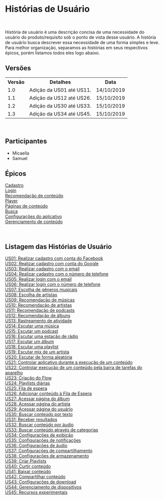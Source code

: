 # Histórias de Usuário
<div class="line"></div>

<p align="justify">&emsp;

História de usuário é uma descrição concisa de uma necessidade do usuário do produto/requisito sob o ponto de vista desse usuário.
A história de usuário busca descrever essa necessidade de uma forma simples e leve.<br>
Para melhor organização, separamos as histórias em seus respectivos épicos, porém listamos todos eles logo abaixo.
</p>

## Versões

<table class="versions">
	<tr>
		<th class="version_header">Versão</th>
		<th>Detalhes</th>
		<th>Data</th>
	</tr>
	<tr>
		<td>1.0</td>
		<td>Adição da US01 até US11.</td>
		<td>14/10/2019</td>
	</tr>
	<tr>
		<td>1.1</td>
		<td>Adição da US12 até US26.</td>
		<td>15/10/2019</td>
	</tr>
	<tr>
		<td>1.2</td>
		<td>Adição da US30 até US33.</td>
		<td>15/10/2019</td>
	</tr>
	<tr>
		<td>1.3</td>
		<td>Adição da US34 até US45.</td>
		<td>15/10/2019</td>
	</tr>
</table> 
<br>

## Participantes
- Micaella
- Samuel

## Épicos

[Cadastro](epicos/cadastro.md)<br>
[Login](epicos/login.md) <br>
[Recomendação de conteúdo](epicos/recomendacao.md)<br>
[Player](epicos/player.md)<br>
[Páginas de conteúdo](epicos/paginas_conteudo.md)<br>
[Busca](epicos/busca.md)<br>
[Configurações do aplicativo](epicos/conf_aplicativo.md)<br>
[Gerenciamento de conteúdo](epicos/conf_aplicativo.md)<br>

<br>

## Listagem das Histórias de Usuário
[US01: Realizar cadastro com conta do Facebook](/modelagem/epicos/cadastro)<br>
[US02: Realizar cadastro com conta do Google](/modelagem/epicos/cadastro)<br>
[US03: Realizar cadastro com o email](/modelagem/epicos/cadastro)<br>
[US04: Realizar cadastro com o número de telefone](/modelagem/epicos/cadastro) <br>
[US05: Realizar login com o email](/modelagem/epicos/login) <br>
[US06: Realizar login com o número de telefone](/modelagem/epicoslogin)<br>
[US07: Escolha de gêneros musicais](/modelagem/epicos/recomendacao) <br>
[US08: Escolha de artistas](/modelagem/epicos/recomendacao) <br>
[US09: Recomendação de músicas](/modelagem/epicos/recomendacao) <br>
[US10: Recomendação de artistas](/modelagem/epicos/recomendacao) <br>
[US11: Recomendação de podcasts](/modelagem/epicos/recomendacao) <br>
[US12: Recomendação de álbuns](/modelagem/epicos/recomendacao) <br>
[US13: Rastreamento de atividade](/modelagem/epicos/player) <br>
[US14: Escutar uma música](/modelagem/epicos/player) <br>
[US15: Escutar um podcast](/modelagem/epicos/player) <br>
[US16: Escutar uma estação de rádio](/modelagem/epicos/player) <br>
[US17: Escutar um álbum](/modelagem/epicos/player) <br>
[US18: Escutar uma playlist](/modelagem/epicos/player) <br>
[US19: Escutar mix de um artista](/modelagem/epicos/player) <br>
[US20: Escutar de forma aleatória](/modelagem/epicos/player) <br>
[US21: Controlar aplicativo durante a execução de um conteúdo](/modelagem/epicos/player) <br>
[US22: Controlar execução de um conteúdo pela barra de tarefas do aparelho](/modelagem/epicos/player) <br>
[US23: Criação do Flow](/modelagem/epicos/recomendacao) <br>
[US24: Playlists diárias](/modelagem/epicos/recomendacao) <br>
[US25: Fila de espera](/modelagem/epicos/conteudo) <br>
[US26: Adicionar conteúdo à Fila de Espera](/modelagem/epicos/conteudo) <br>
[US27: Acessar página do álbum](/modelagem/epicos/paginas_conteudo) <br>
[US28: Acessar página do artista](/modelagem/epicos/paginas_conteudo) <br>
[US29: Acessar página do usuário](/modelagem/epicos/paginas_conteudo) <br>
[US30: Buscar conteúdo por texto](/modelagem/epicos/busca) <br>
[US31: Receber resultados](/modelagem/epicos/busca) <br>
[US32: Buscar conteúdo por áudio](/modelagem/epicos/busca) <br>
[US33: Buscar conteúdo através de categorias](/modelagem/epicos/busca) <br>
[US34: Configurações de exibição](/modelagem/epicos/conf_aplicativo) <br>
[US35: Configurações de notificações](/modelagem/epicos/conf_aplicativo) <br>
[US36: Configurações de áudio](/modelagem/epicos/conf_aplicativo) <br>
[US37: Configurações de compartilhamento](/modelagem/epicos/conf_aplicativo) <br>
[US38: Configurações de armazenamento](/modelagem/epicos/conf_aplicativo) <br>
[US39: Criar Playlists](/modelagem/epicos/conteudo) <br>
[US40: Curtir conteúdo](/modelagem/epicos/conteudo) <br>
[US41: Baixar conteúdo](/modelagem/epicos/conteudo) <br>
[US42: Compartilhar conteúdo](/modelagem/epicos/conteudo) <br>
[US43: Configurações de download](/modelagem/epicos/conf_aplicativo) <br>
[US44: Gerenciamento de dispositivos](/modelagem/epicos/conf_aplicativo) <br>
[US45: Recursos experimentais](/modelagem/epicos/conf_aplicativo) <br>